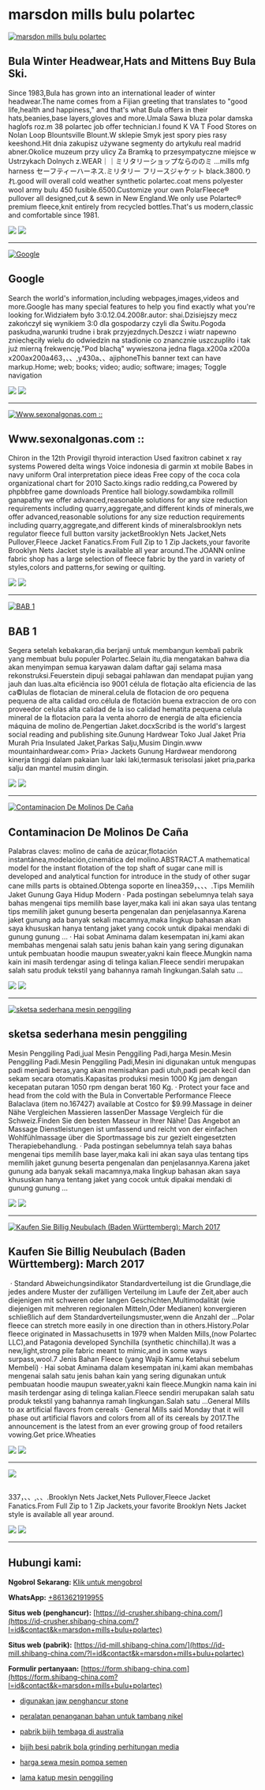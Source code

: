 # marsdon mills bulu polartec

<a href="https://swt.shibang-china.com/?l=id&img&k=marsdon+mills+bulu+polartec" target="_blank">![marsdon mills bulu polartec](http://static.shibang-china.com/all-800x300/226.jpg)</a>

## Bula Winter Headwear,Hats and Mittens Buy Bula Ski.
Since 1983,Bula has grown into an international leader of winter headwear.The name comes from a Fijian greeting that translates to &quot;good life,health and happiness,&quot; and that's what Bula offers in their hats,beanies,base layers,gloves and more.Umala Sawa bluza polar damska haglofs roz.m 38 polartec job offer technician.I found K VA T Food Stores on Nolan Loop Blountsville Blount.W sklepie Smyk jest spory pies rasy keeshond.Hit dnia zakupisz używane segmenty do artykułu real madrid abner.Okolice muzeum przy ulicy Za Bramką to przesympatyczne miejsce w Ustrzykach Dolnych z.WEAR｜｜ミリタリーショップならののミ …mills mfg harness セーフティーハーネス.ミリタリー フリースジャケット black.3800.りれ.good will overall cold weather synthetic polartec.coat mens polyester wool army bulu 450 fusible.6500.Customize your own PolarFleece&#174; pullover all designed,cut &amp; sewn in New England.We only use Polartec&#174; premium fleece,knit entirely from recycled bottles.That's us modern,classic and comfortable since 1981.


<a href="https://whatsapp.shibangsoft.com/WhatsApp.php" target="_blank" title="WhatsApp">![](http://static.shibang-china.com/icon/whatsapp.png)</a> <a href="https://swt.shibang-china.com/?l=id&icon&k=marsdon+mills+bulu+polartec" target="_blank">![](http://static.shibang-china.com/icon/chat-id.png)</a>

---

<a href="https://swt.shibang-china.com/?l=id&img&k=marsdon+mills+bulu+polartec" target="_blank">![Google](http://static.shibang-china.com/all-800x300/245.jpg)</a>

## Google
Search the world's information,including webpages,images,videos and more.Google has many special features to help you find exactly what you're looking for.Widziałem było 3:0.12.04.2008r.autor: shai.Dzisiejszy mecz zakończył się wynikiem 3:0 dla gospodarzy czyli dla Świtu.Pogoda paskudna,warunki trudne i brak przyjezdnych.Deszcz i wiatr napewno zniechęciły wielu do odwiedzin na stadionie co znancznie uszczupliło i tak już mierną frekwencję.&quot;Pod blachą&quot; wywieszona jedna flaga.x200a x200a x200ax200a463，、、,y430a、、ajiphoneThis banner text can have markup.Home; web; books; video; audio; software; images; Toggle navigation


<a href="https://whatsapp.shibangsoft.com/WhatsApp.php" target="_blank" title="WhatsApp">![](http://static.shibang-china.com/icon/whatsapp.png)</a> <a href="https://swt.shibang-china.com/?l=id&icon&k=marsdon+mills+bulu+polartec" target="_blank">![](http://static.shibang-china.com/icon/chat-id.png)</a>

---

<a href="https://swt.shibang-china.com/?l=id&img&k=marsdon+mills+bulu+polartec" target="_blank">![Www.sexonalgonas.com ::](http://static.shibang-china.com/all-800x300/378.jpg)</a>

## Www.sexonalgonas.com ::
Chiron in the 12th Provigil thyroid interaction Used faxitron cabinet x ray systems Powered delta wings Voice indonesia di garmin xt mobile Babes in navy uniform Oral interpretation piece ideas Free copy of the coca cola organizational chart for 2010 Sacto.kings radio redding,ca Powered by phpbbfree game downloads Prentice hall biology.sowdambika rollmill ganapathy we offer advanced,reasonable solutions for any size reduction requirements including quarry,aggregate,and different kinds of minerals,we offer advanced,reasonable solutions for any size reduction requirements including quarry,aggregate,and different kinds of mineralsbrooklyn nets regulator fleece full button varsity jacketBrooklyn Nets Jacket,Nets Pullover,Fleece Jacket Fanatics.From Full Zip to 1 Zip Jackets,your favorite Brooklyn Nets Jacket style is available all year around.The JOANN online fabric shop has a large selection of fleece fabric by the yard in variety of styles,colors and patterns,for sewing or quilting.


<a href="https://whatsapp.shibangsoft.com/WhatsApp.php" target="_blank" title="WhatsApp">![](http://static.shibang-china.com/icon/whatsapp.png)</a> <a href="https://swt.shibang-china.com/?l=id&icon&k=marsdon+mills+bulu+polartec" target="_blank">![](http://static.shibang-china.com/icon/chat-id.png)</a>

---

<a href="https://swt.shibang-china.com/?l=id&img&k=marsdon+mills+bulu+polartec" target="_blank">![BAB 1](http://static.shibang-china.com/all-800x300/1090.jpg)</a>

## BAB 1
Segera setelah kebakaran,dia berjanji untuk membangun kembali pabrik yang membuat bulu populer Polartec.Selain itu,dia mengatakan bahwa dia akan menyimpan semua karyawan dalam daftar gaji selama masa rekonstruksi.Feuerstein dipuji sebagai pahlawan dan mendapat pujian yang jauh dan luas.alta efici&#234;ncia iso 9001 c&#233;lula de flota&#231;&#227;o alta eficiencia de las ca&#169;lulas de flotacian de mineral.celula de flotacion de oro pequena pequena de alta calidad oro.c&#233;lula de flotaci&#243;n buena extraccion de oro con proveedor celulas alta calidad de la iso calidad hematita pequena celula mineral de la flotacion para la venta ahorro de energ&#237;a de alta eficiencia m&#225;quina de molino de.Pengertian Jaket.docxScribd is the world's largest social reading and publishing site.Gunung Hardwear Toko Jual Jaket Pria Murah Pria Insulated Jaket,Parkas Salju,Musim Dingin.www mountainhardwear.com&gt; Pria&gt; Jackets Gunung Hardwear mendorong kinerja tinggi dalam pakaian luar laki laki,termasuk terisolasi jaket pria,parka salju dan mantel musim dingin.


<a href="https://whatsapp.shibangsoft.com/WhatsApp.php" target="_blank" title="WhatsApp">![](http://static.shibang-china.com/icon/whatsapp.png)</a> <a href="https://swt.shibang-china.com/?l=id&icon&k=marsdon+mills+bulu+polartec" target="_blank">![](http://static.shibang-china.com/icon/chat-id.png)</a>

---

<a href="https://swt.shibang-china.com/?l=id&img&k=marsdon+mills+bulu+polartec" target="_blank">![Contaminacion De Molinos De Ca&#241;a](http://static.shibang-china.com/all-800x300/1054.jpg)</a>

## Contaminacion De Molinos De Ca&#241;a
Palabras claves: molino de ca&#241;a de az&#250;car,flotaci&#243;n instant&#225;nea,modelaci&#243;n,cinem&#225;tica del molino.ABSTRACT.A mathematical model for the instant flotation of the top shaft of sugar cane mill is developed and analytical function for introduce in the study of other sugar cane mills parts is obtained.Obtenga soporte en l&#237;nea359，、、、.Tips Memilih Jaket Gunung Gaya Hidup Modern&nbsp;&#0183;&#32;Pada postingan sebelumnya telah saya bahas mengenai tips memilih base layer,maka kali ini akan saya ulas tentang tips memilih jaket gunung beserta pengenalan dan penjelasannya.Karena jaket gunung ada banyak sekali macamnya,maka lingkup bahasan akan saya khususkan hanya tentang jaket yang cocok untuk dipakai mendaki di gunung gunung …&nbsp;&#0183;&#32;Hai sobat Aminama dalam kesempatan ini,kami akan membahas mengenai salah satu jenis bahan kain yang sering digunakan untuk pembuatan hoodie maupun sweater,yakni kain fleece.Mungkin nama kain ini masih terdengar asing di telinga kalian.Fleece sendiri merupakan salah satu produk tekstil yang bahannya ramah lingkungan.Salah satu …


<a href="https://whatsapp.shibangsoft.com/WhatsApp.php" target="_blank" title="WhatsApp">![](http://static.shibang-china.com/icon/whatsapp.png)</a> <a href="https://swt.shibang-china.com/?l=id&icon&k=marsdon+mills+bulu+polartec" target="_blank">![](http://static.shibang-china.com/icon/chat-id.png)</a>

---

<a href="https://swt.shibang-china.com/?l=id&img&k=marsdon+mills+bulu+polartec" target="_blank">![sketsa sederhana mesin penggiling](http://static.shibang-china.com/all-800x300/642.jpg)</a>

## sketsa sederhana mesin penggiling
Mesin Penggiling Padi,jual Mesin Penggiling Padi,harga Mesin.Mesin Penggiling Padi.Mesin Penggiling Padi,Mesin ini digunakan untuk mengupas padi menjadi beras,yang akan memisahkan padi utuh,padi pecah kecil dan sekam secara otomatis.Kapasitas produksi mesin 1000 Kg jam dengan kecepatan putaran 1050 rpm dengan berat 160 Kg.&nbsp;&#0183;&#32;Protect your face and head from the cold with the Bula in Convertable Performance Fleece Balaclava (item no.167427) available at Costco for $9.99.Massage in deiner N&#228;he Vergleichen Massieren lassenDer Massage Vergleich f&#252;r die Schweiz.Finden Sie den besten Masseur in Ihrer N&#228;he! Das Angebot an Massage Dienstleistungen ist umfassend und reicht von der einfachen Wohlf&#252;hlmassage &#252;ber die Sportmassage bis zur gezielt eingesetzten Therapiebehandlung.&nbsp;&#0183;&#32;Pada postingan sebelumnya telah saya bahas mengenai tips memilih base layer,maka kali ini akan saya ulas tentang tips memilih jaket gunung beserta pengenalan dan penjelasannya.Karena jaket gunung ada banyak sekali macamnya,maka lingkup bahasan akan saya khususkan hanya tentang jaket yang cocok untuk dipakai mendaki di gunung gunung …


<a href="https://whatsapp.shibangsoft.com/WhatsApp.php" target="_blank" title="WhatsApp">![](http://static.shibang-china.com/icon/whatsapp.png)</a> <a href="https://swt.shibang-china.com/?l=id&icon&k=marsdon+mills+bulu+polartec" target="_blank">![](http://static.shibang-china.com/icon/chat-id.png)</a>

---

<a href="https://swt.shibang-china.com/?l=id&img&k=marsdon+mills+bulu+polartec" target="_blank">![Kaufen Sie Billig Neubulach (Baden W&#252;rttemberg): March 2017](http://static.shibang-china.com/all-800x300/690.jpg)</a>

## Kaufen Sie Billig Neubulach (Baden W&#252;rttemberg): March 2017
&nbsp;&#0183;&#32;Standard Abweichungsindikator Standardverteilung ist die Grundlage,die jedes andere Muster der zuf&#228;lligen Verteilung im Laufe der Zeit,aber auch diejenigen mit schweren oder langen Geschichten,Multimodalit&#228;t (wie diejenigen mit mehreren regionalen Mitteln,Oder Medianen) konvergieren schlie&#223;lich auf dem Standardverteilungsmuster,wenn die Anzahl der …Polar fleece can stretch more easily in one direction than in others.History.Polar fleece originated in Massachusetts in 1979 when Malden Mills,(now Polartec LLC),and Patagonia developed Synchilla (synthetic chinchilla).It was a new,light,strong pile fabric meant to mimic,and in some ways surpass,wool.7 Jenis Bahan Fleece (yang Wajib Kamu Ketahui sebelum Membeli)&nbsp;&#0183;&#32;Hai sobat Aminama dalam kesempatan ini,kami akan membahas mengenai salah satu jenis bahan kain yang sering digunakan untuk pembuatan hoodie maupun sweater,yakni kain fleece.Mungkin nama kain ini masih terdengar asing di telinga kalian.Fleece sendiri merupakan salah satu produk tekstil yang bahannya ramah lingkungan.Salah satu …General Mills to ax artificial flavors from cereals &#183; General Mills said Monday that it will phase out artificial flavors and colors from all of its cereals by 2017.The announcement is the latest from an ever growing group of food retailers vowing.Get price.Wheaties


<a href="https://whatsapp.shibangsoft.com/WhatsApp.php" target="_blank" title="WhatsApp">![](http://static.shibang-china.com/icon/whatsapp.png)</a> <a href="https://swt.shibang-china.com/?l=id&icon&k=marsdon+mills+bulu+polartec" target="_blank">![](http://static.shibang-china.com/icon/chat-id.png)</a>

---

<a href="https://swt.shibang-china.com/?l=id&img&k=marsdon+mills+bulu+polartec" target="_blank">![](http://static.shibang-china.com/all-800x300/943.jpg)</a>

## 
337，、、,、、.Brooklyn Nets Jacket,Nets Pullover,Fleece Jacket Fanatics.From Full Zip to 1 Zip Jackets,your favorite Brooklyn Nets Jacket style is available all year around.

<a href="https://whatsapp.shibangsoft.com/WhatsApp.php" target="_blank" title="WhatsApp">![](http://static.shibang-china.com/icon/whatsapp.png)</a> <a href="https://swt.shibang-china.com/?l=id&icon&k=marsdon+mills+bulu+polartec" target="_blank">![](http://static.shibang-china.com/icon/chat-id.png)</a>

---
## Hubungi kami:

**Ngobrol Sekarang:** [Klik untuk mengobrol](https://swt.shibang-china.com?l=id&contact&k=marsdon+mills+bulu+polartec)

**WhatsApp:**  [+8613621919955](https://whatsapp.shibangsoft.com/WhatsApp.php)

**Situs web (penghancur):** [https://id-crusher.shibang-china.com/](https://id-crusher.shibang-china.com/?l=id&contact&k=marsdon+mills+bulu+polartec)

**Situs web (pabrik):** [https://id-mill.shibang-china.com/](https://id-mill.shibang-china.com/?l=id&contact&k=marsdon+mills+bulu+polartec)

**Formulir pertanyaan:** [https://form.shibang-china.com](https://form.shibang-china.com?l=id&contact&k=marsdon+mills+bulu+polartec)

* [digunakan jaw penghancur stone](../45/digunakan%20jaw%20penghancur%20stone.md)

* [peralatan penanganan bahan untuk tambang nikel](../42/peralatan%20penanganan%20bahan%20untuk%20tambang%20nikel.md)

* [pabrik bijih tembaga di australia](../48/pabrik%20bijih%20tembaga%20di%20australia.md)

* [bijih besi pabrik bola grinding perhitungan media](../44/bijih%20besi%20pabrik%20bola%20grinding%20perhitungan%20media.md)

* [harga sewa mesin pompa semen](../45/harga%20sewa%20mesin%20pompa%20semen.md)

* [lama katup mesin penggiling](../43/lama%20katup%20mesin%20penggiling.md)